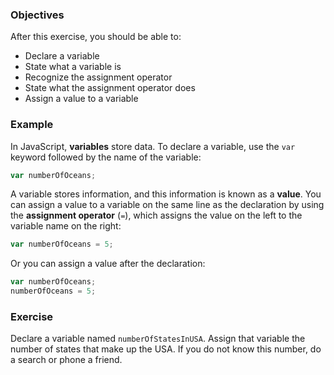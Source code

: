 <!--{ ids:[132], language:'JavaScript', type:'workshop', order: 0, name:'Variables I', description:'Create a variable and store data' }-->

### Objectives

After this exercise, you should be able to:

- Declare a variable
- State what a variable is
- Recognize the assignment operator
- State what the assignment operator does
- Assign a value to a variable

### Example

In JavaScript, __variables__ store data. To declare a variable, use the `var` keyword followed by the name of the variable:

```js
var numberOfOceans;
```

A variable stores information, and this information is known as a __value__. You can assign a value to a variable on the same line as the declaration by using the __assignment operator__ (`=`), which assigns the value on the left to the variable name on the right:

```js
var numberOfOceans = 5;
```

Or you can assign a value after the declaration:

```js
var numberOfOceans;
numberOfOceans = 5;
```

### Exercise

Declare a variable named `numberOfStatesInUSA`. Assign that variable the number of states that make up the USA. If you do not know this number, do a search or phone a friend.

